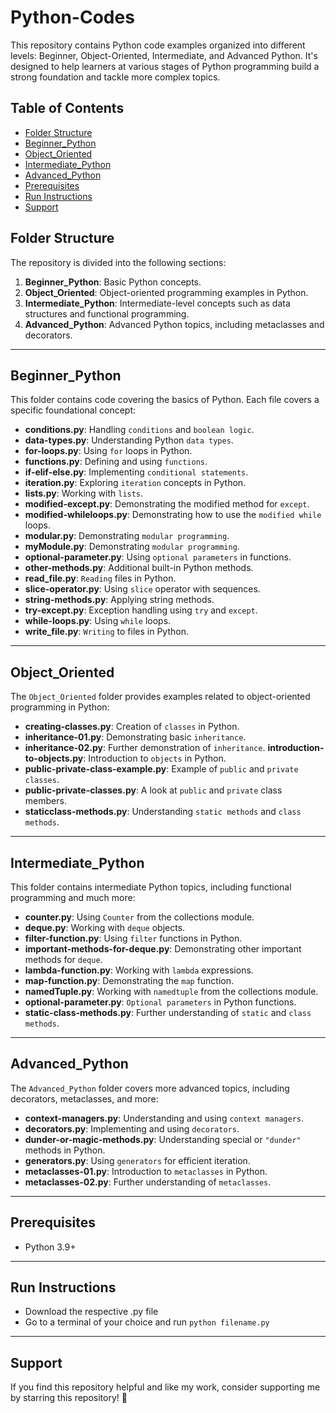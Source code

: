 # Python-Codes

This repository contains Python code examples organized into different levels: Beginner, Object-Oriented, Intermediate, and Advanced Python. It's designed to help learners at various stages of Python programming build a strong foundation and tackle more complex topics.

## Table of Contents
- [Folder Structure](#folder-structure)
- [Beginner_Python](#beginner_python)
- [Object_Oriented](#object_oriented)
- [Intermediate_Python](#intermediate_python)
- [Advanced_Python](#advanced_python)
- [Prerequisites](#prerequisites)
- [Run Instructions](#run-instructions)
- [Support](#support)

## Folder Structure

The repository is divided into the following sections:

1. **Beginner_Python**: Basic Python concepts.
2. **Object_Oriented**: Object-oriented programming examples in Python.
3. **Intermediate_Python**: Intermediate-level concepts such as data structures and functional programming.
4. **Advanced_Python**: Advanced Python topics, including metaclasses and decorators.

---

## Beginner_Python

This folder contains code covering the basics of Python. Each file covers a specific foundational concept:

- **conditions.py**: Handling `conditions` and `boolean logic`.
- **data-types.py**: Understanding Python `data types`.
- **for-loops.py**: Using `for` loops in Python.
- **functions.py**: Defining and using `functions`.
- **if-elif-else.py**: Implementing `conditional statements`.
- **iteration.py**: Exploring `iteration` concepts in Python.
- **lists.py**: Working with `lists`.
- **modified-except.py**: Demonstrating the modified method for `except`.
- **modified-whileloops.py**: Demonstrating how to use the `modified while` loops.
- **modular.py**: Demonstrating `modular programming`.
- **myModule.py**: Demonstrating `modular programming`.
- **optional-parameter.py**: Using `optional parameters` in functions.
- **other-methods.py**: Additional built-in Python methods.
- **read_file.py**: `Reading` files in Python.
- **slice-operator.py**: Using `slice` operator with sequences.
- **string-methods.py**: Applying string methods.
- **try-except.py**: Exception handling using `try` and `except`.
- **while-loops.py**: Using `while` loops.
- **write_file.py**: `Writing` to files in Python.

---

## Object_Oriented

The `Object_Oriented` folder provides examples related to object-oriented programming in Python:

- **creating-classes.py**: Creation of `classes` in Python.
- **inheritance-01.py**: Demonstrating basic `inheritance`.
- **inheritance-02.py**: Further demonstration of `inheritance`.
  **introduction-to-objects.py**: Introduction to `objects` in Python.
- **public-private-class-example.py**: Example of `public` and `private classes`.
- **public-private-classes.py**: A look at `public` and `private` class members.
- **staticclass-methods.py**: Understanding `static methods` and `class methods`.

---

## Intermediate_Python

This folder contains intermediate Python topics, including functional programming and much more:

- **counter.py**: Using `Counter` from the collections module.
- **deque.py**: Working with `deque` objects.
- **filter-function.py**: Using `filter` functions in Python.
- **important-methods-for-deque.py**: Demonstrating other important methods for `deque`.
- **lambda-function.py**: Working with `lambda` expressions.
- **map-function.py**: Demonstrating the `map` function.
- **namedTuple.py**: Working with `namedtuple` from the collections module.
- **optional-parameter.py**: `Optional parameters` in Python functions.
- **static-class-methods.py**: Further understanding of `static` and `class methods`.

---

## Advanced_Python

The `Advanced_Python` folder covers more advanced topics, including decorators, metaclasses, and more:

- **context-managers.py**: Understanding and using `context managers`.
- **decorators.py**: Implementing and using `decorators`.
- **dunder-or-magic-methods.py**: Understanding special or `"dunder"` methods in Python.
- **generators.py**: Using `generators` for efficient iteration.
- **metaclasses-01.py**: Introduction to `metaclasses` in Python.
- **metaclasses-02.py**: Further understanding of `metaclasses`.

---

## Prerequisites

* Python 3.9+

---

## Run Instructions

* Download the respective .py file
* Go to a terminal of your choice and run ```python filename.py```

---

## Support

If you find this repository helpful and like my work, consider supporting me by starring this repository! 🌟
